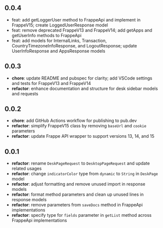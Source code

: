 ## 0.0.4

- feat: add getLoggerUser method to FrappeApi and implement in FrappeV15; create LoggedUserResponse model
- feat: remove deprecated FrappeV13 and FrappeV14; add getApps and getUserInfo methods to FrappeApi
- feat: add models for InternalLinks, Transaction, CountryTimezoneInfoResponse, and LogoutResponse; update UserInfoResponse and AppsResponse models

## 0.0.3

- **chore**: update README and pubspec for clarity; add VSCode settings and tests for FrappeV13 and FrappeV14
- **refactor**: enhance documentation and structure for desk sidebar models and requests

## 0.0.2

- **chore**: add GitHub Actions workflow for publishing to pub.dev
- **refactor**: simplify FrappeV15 class by removing `baseUrl` and `cookie` parameters
- **refactor**: update Frappe API wrapper to support versions 13, 14, and 15

## 0.0.1

- **refactor**: rename `DeskPageRequest` to `DesktopPageRequest` and update related usages
- **refactor**: change `indicatorColor` type from `dynamic` to `String` in `DeskPage` model
- **refactor**: adjust formatting and remove unused import in response models
- **refactor**: format method parameters and clean up unused lines in response models
- **refactor**: remove parameters from `saveDocs` method in FrappeApi implementations
- **refactor**: specify type for `fields` parameter in `getList` method across FrappeApi implementations
